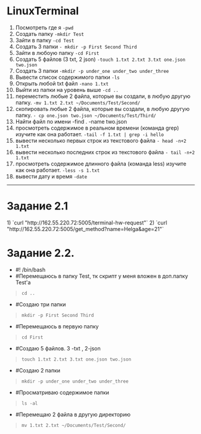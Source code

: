 # LinuxTerminal

1) Посмотреть где я `-pwd`
2) Создать папку `-mkdir Test`
3) Зайти в папку `-cd Test`
4) Создать 3 папки `- mkdir -p First Second Third`
5) Зайти в любоую папку `-cd First`
6) Создать 5 файлов (3 txt, 2 json) `-touch 1.txt 2.txt 3.txt one.json two.json`
7) Создать 3 папки `-mkdir -p under_one under_two under_three`
8) Вывести список содержимого папки `-ls`
9) Открыть любой txt файл `-nano 1.txt`
12) Выйти из папки на уровень выше `-cd ..`
13) переместить любые 2 файла, которые вы создали, в любую другую папку. `-mv 1.txt 2.txt ~/Documents/Test/Second/`
14) скопировать любые 2 файла, которые вы создали, в любую другую папку. `- cp one.json two.json ~/Documents/Test/Third/`
15) Найти файл по имени -find . -name two.json
16) просмотреть содержимое в реальном времени (команда grep) изучите как она работает. `-tail -f 1.txt | grep -i hello`
17) вывести несколько первых строк из текстового файла `- head -n+2 1.txt`
18) вывести несколько последних строк из текстового файла `- tail -n+2 1.txt`
19) просмотреть содержимое длинного файла (команда less) изучите как она работает. `-less -s 1.txt`
20) вывести дату и время `-date`
***

<h1> Задание 2.1 </h1>
1) `curl "http://162.55.220.72:5005/terminal-hw-request"`
2) `curl "http://162.55.220.72:5005/get_method?name=Helga&age=21"`

<h1> Задание 2.2. </h1>

- #! /bin/bash 
- #Перемещаюсь в папку Test, тк скрипт у меня вложен в доп.папку Test'a
> `cd ..`

- #Создаю три папки
>`mkdir -p First Second Third`

- #Перемещаюсь в первую папку
>`cd First`

- #Создаю 5 файлов. 3 -txt , 2-json 
>`touch 1.txt 2.txt 3.txt one.json two.json`

- #Создаю 2 папки
>`mkdir -p under_one under_two under_three`

- #Просматриваю содержимое папки
>`ls -al`

- #Перемещаю 2 файла в другую директорию
>`mv 1.txt 2.txt ~/Documents/Test/Second/`
